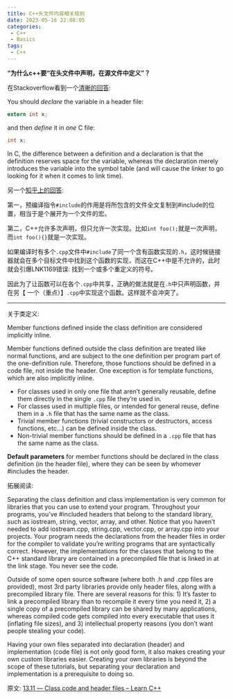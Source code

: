 ```yaml
---
title: C++头文件内容相关规则
date: 2023-05-16 22:08:05
categories:
 - C++
 - Basics
tags:
 - C++
---
```


**“为什么c++要“在头文件中声明，在源文件中定义”？**

在Stackoverflow看到一个[清晰的回答](https://stackoverflow.com/a/1164190/16317008):

You should *declare* the variable in a header file:

```c
extern int x;
```

and then *define* it in *one* C file:

```c
int x;
```

In C, the difference between a definition and a declaration is that the definition reserves space for the variable, whereas the declaration merely introduces the variable into the symbol table (and will cause the linker to go looking for it when it comes to link time). 

另一个[知乎上的回答](https://www.zhihu.com/question/58547318/answer/157444718):

第一，预编译指令`#include`的作用是将所包含的文件全文复制到#include的位置，相当于是个展开为一个文件的宏。

第二，C++允许多次声明，但只允许一次实现。比如`int foo();`就是一次声明，而`int foo(){}`就是一次实现。

如果编译时有多个`.cpp`文件中`#include`了同一个含有函数实现的`.h`，这时候链接器就会在多个目标文件中找到这个函数的实现，而这在C++中是不允许的，此时就会引爆LNK1169错误: 找到一个或多个重定义的符号。

因此为了让函数可以在各个`.cpp`中共享，正确的做法就是在`.h`中只声明函数，并在另【 一个（重点）】`.cpp`中实现这个函数。这样就不会冲突了。

---

关于类定义:

Member functions defined inside the class definition are considered implicitly inline. 

Member functions defined outside the class definition are treated like normal functions, and are subject to the one definition per program part of the one-definition rule. Therefore, those functions should be defined in a code file, not inside the header. One exception is for template functions, which are also implicitly inline.

- For classes used in only one file that aren’t generally reusable, define them directly in the single `.cpp` file they’re used in.
- For classes used in multiple files, or intended for general reuse, define them in a `.h` file that has the same name as the class.
- Trivial member functions (trivial constructors or destructors, access functions, etc…) can be defined inside the class.
- Non-trivial member functions should be defined in a `.cpp` file that has the same name as the class.

**Default parameters** for member functions should be declared in the class definition (in the header file), where they can be seen by whomever #includes the header.

拓展阅读:

Separating the class definition and class implementation is very common for libraries that you can use to extend your program. Throughout your programs, you’ve #included headers that belong to the standard library, such as iostream, string, vector, array, and other. Notice that you haven’t needed to add iostream.cpp, string.cpp, vector.cpp, or array.cpp into your projects. Your program needs the declarations from the header files in order for the compiler to validate you’re writing programs that are syntactically correct. However, the implementations for the classes that belong to the C++ standard library are contained in a precompiled file that is linked in at the link stage. You never see the code.

Outside of some open source software (where both .h and .cpp files are provided), most 3rd party libraries provide only header files, along with a precompiled library file. There are several reasons for this: 1) It’s faster to link a precompiled library than to recompile it every time you need it, 2) a single copy of a precompiled library can be shared by many applications, whereas compiled code gets compiled into every executable that uses it (inflating file sizes), and 3) intellectual property reasons (you don’t want people stealing your code).

Having your own files separated into declaration (header) and implementation (code file) is not only good form, it also makes creating your own custom libraries easier. Creating your own libraries is beyond the scope of these tutorials, but separating your declaration and implementation is a prerequisite to doing so.

原文: [13.11 — Class code and header files – Learn C++](https://www.learncpp.com/cpp-tutorial/class-code-and-header-files/)